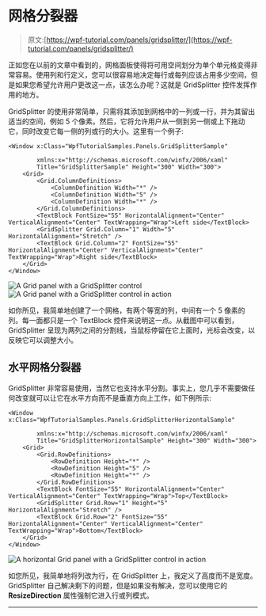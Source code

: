 # 网格分裂器

> 原文:[https://wpf-tutorial.com/panels/gridsplitter/](https://wpf-tutorial.com/panels/gridsplitter/)

正如您在以前的文章中看到的，网格面板使得将可用空间划分为单个单元格变得非常容易。使用列和行定义，您可以很容易地决定每行或每列应该占用多少空间，但是如果您希望允许用户更改这一点，该怎么办呢？这就是 GridSplitter 控件发挥作用的地方。

GridSplitter 的使用非常简单，只需将其添加到网格中的一列或一行，并为其留出适当的空间，例如 5 个像素。然后，它将允许用户从一侧到另一侧或上下拖动它，同时改变它每一侧的列或行的大小。这里有一个例子:

```
<Window x:Class="WpfTutorialSamples.Panels.GridSplitterSample"

        xmlns:x="http://schemas.microsoft.com/winfx/2006/xaml"
        Title="GridSplitterSample" Height="300" Width="300">
    <Grid>
        <Grid.ColumnDefinitions>
            <ColumnDefinition Width="*" />
            <ColumnDefinition Width="5" />
            <ColumnDefinition Width="*" />
        </Grid.ColumnDefinitions>
        <TextBlock FontSize="55" HorizontalAlignment="Center" VerticalAlignment="Center" TextWrapping="Wrap">Left side</TextBlock>
        <GridSplitter Grid.Column="1" Width="5" HorizontalAlignment="Stretch" />
        <TextBlock Grid.Column="2" FontSize="55" HorizontalAlignment="Center" VerticalAlignment="Center" TextWrapping="Wrap">Right side</TextBlock>
    </Grid>
</Window>
```

![](../Images/d6ac87b7217f27c1d88a98a1b884543f.png "A Grid panel with a GridSplitter control")![](../Images/9d1b036e128cbd49f0cd2fb41e0d02d6.png "A Grid panel with a GridSplitter control in action")

如你所见，我简单地创建了一个网格，有两个等宽的列，中间有一个 5 像素的列。每一面都只是一个 TextBlock 控件来说明这一点。从截图中可以看到，GridSplitter 呈现为两列之间的分割线，当鼠标停留在它上面时，光标会改变，以反映它可以调整大小。

<input type="hidden" name="IL_IN_ARTICLE">

## 水平网格分裂器

GridSplitter 非常容易使用，当然它也支持水平分割。事实上，您几乎不需要做任何改变就可以让它在水平方向而不是垂直方向上工作，如下例所示:

```
<Window x:Class="WpfTutorialSamples.Panels.GridSplitterHorizontalSample"

        xmlns:x="http://schemas.microsoft.com/winfx/2006/xaml"
        Title="GridSplitterHorizontalSample" Height="300" Width="300">
    <Grid>
        <Grid.RowDefinitions>
            <RowDefinition Height="*" />
            <RowDefinition Height="5" />
            <RowDefinition Height="*" />
        </Grid.RowDefinitions>
        <TextBlock FontSize="55" HorizontalAlignment="Center" VerticalAlignment="Center" TextWrapping="Wrap">Top</TextBlock>
        <GridSplitter Grid.Row="1" Height="5" HorizontalAlignment="Stretch" />
        <TextBlock Grid.Row="2" FontSize="55" HorizontalAlignment="Center" VerticalAlignment="Center" TextWrapping="Wrap">Bottom</TextBlock>
    </Grid>
</Window>
```

![](../Images/77bfc77517b1d25f5bae1724f9cf1150.png "A horizontal Grid panel with a GridSplitter control in action")

如您所见，我简单地将列改为行，在 GridSplitter 上，我定义了高度而不是宽度。GridSplitter 自己解决剩下的问题，但是如果没有解决，您可以使用它的 **ResizeDirection** 属性强制它进入行或列模式。

* * *